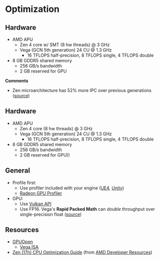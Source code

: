 # Optimization

## Hardware

- AMD APU
    - Zen 4 core w/ SMT (8 hw threads) @ 3 GHz
    - Vega (GCN 5th generation) 24 CU @ 1.3 GHz
        - 16 TFLOPS half-precision, 8 TFLOPS single, 4 TFLOPS double
- 8 GB GDDR5 shared memory
    - 256 GB/s bandwidth
    - 2 GB reserved for GPU

__Comments__
- Zen microarchitecture has 52% more IPC over previous generations ([source](https://www.anandtech.com/show/11143/amd-launch-ryzen-52-more-ipc-eight-cores-for-under-330-preorder-today-on-sale-march-2nd))

    
## Hardware

- AMD APU
    - Zen 4 core (8 hw threads) @ 3 GHz
    - Vega (GCN 5th generation) 24 CU @ 1.3 GHz
        - 16 TFLOPS half-precision, 8 TFLOPS single, 4 TFLOPS double
- 8 GB GDDR5 shared memory
    - 256 GB/s bandwidth
    - 2 GB reserved for GPU))

## General

- Profile first:
    - Use profiler included with your engine ([UE4](https://docs.unrealengine.com/latest/INT/Engine/Performance/Profiler/index.html), [Unity](https://docs.unity3d.com/Manual/Profiler.html))
    - [Radeon GPU Profiler](https://gpuopen.com/gaming-product/radeon-gpu-profiler-rgp/)
- GPU:
    - Use [Vulkan API](https://www.khronos.org/vulkan/)
    - Use FP16.  Vega's __Rapid Packed Math__ can _double_ throughput over single-precision float ([source](https://www.anandtech.com/show/11143/amd-launch-ryzen-52-more-ipc-eight-cores-for-under-330-preorder-today-on-sale-march-2nd))



## Resources

- [GPUOpen](https://gpuopen.com/)
    - [Vega ISA](https://developer.amd.com/wp-content/resources/Vega_Shader_ISA_28July2017.pdf)
- [Zen (17h) CPU Optimization Guide](http://support.amd.com/TechDocs/55723_SOG_Fam_17h_Processors_3.00.pdf) (from [AMD Developer Resources](https://developer.amd.com/resources/developer-guides-manuals/))
